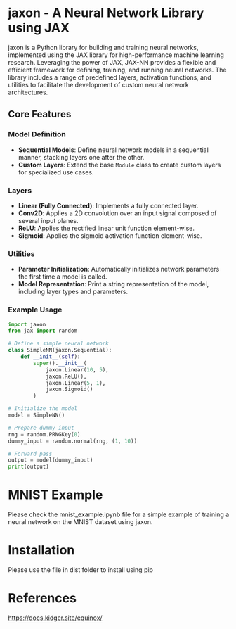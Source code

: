 # jaxon - A Neural Network Library using JAX

jaxon is a Python library for building and training neural networks, implemented using the JAX library for high-performance machine learning research. Leveraging the power of JAX, JAX-NN provides a flexible and efficient framework for defining, training, and running neural networks. The library includes a range of predefined layers, activation functions, and utilities to facilitate the development of custom neural network architectures.

## Core Features

### Model Definition

- **Sequential Models**: Define neural network models in a sequential manner, stacking layers one after the other.
- **Custom Layers**: Extend the base `Module` class to create custom layers for specialized use cases.

### Layers

- **Linear (Fully Connected)**: Implements a fully connected layer.
- **Conv2D**: Applies a 2D convolution over an input signal composed of several input planes.
- **ReLU**: Applies the rectified linear unit function element-wise.
- **Sigmoid**: Applies the sigmoid activation function element-wise.

### Utilities

- **Parameter Initialization**: Automatically initializes network parameters the first time a model is called.
- **Model Representation**: Print a string representation of the model, including layer types and parameters.

### Example Usage

```python
import jaxon
from jax import random

# Define a simple neural network
class SimpleNN(jaxon.Sequential):
    def __init__(self):
        super().__init__(
            jaxon.Linear(10, 5), 
            jaxon.ReLU(), 
            jaxon.Linear(5, 1), 
            jaxon.Sigmoid()
        )

# Initialize the model
model = SimpleNN()

# Prepare dummy input
rng = random.PRNGKey(0)
dummy_input = random.normal(rng, (1, 10))

# Forward pass
output = model(dummy_input)
print(output)

```

# MNIST Example

Please check the mnist_example.ipynb file for a simple example of training a neural network on the MNIST dataset using jaxon.

# Installation

Please use the file in dist folder to install using pip



# References
<https://docs.kidger.site/equinox/>

